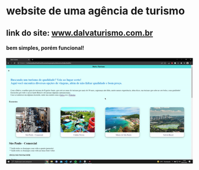 # website de uma agência de turismo

## link do site: www.dalvaturismo.com.br


#### bem simples, porém funcional!


<img src="./assets/gif.gif">
